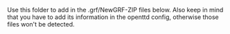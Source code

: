 Use this folder to add in the .grf/NewGRF-ZIP files below. Also keep in mind that you have to add its information in the openttd config, otherwise those files won't be detected.
